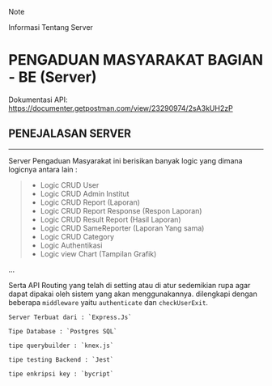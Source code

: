 > [!NOTE]
> Informasi Tentang Server

# **PENGADUAN MASYARAKAT BAGIAN - BE (Server)**

Dokumentasi API: https://documenter.getpostman.com/view/23290974/2sA3kUH2zP

## PENEJALASAN SERVER

---

Server Pengaduan Masyarakat ini berisikan banyak logic yang dimana logicnya antara lain :

> - Logic CRUD User
> - Logic CRUD Admin Institut
> - Logic CRUD Report (Laporan)
> - Logic CRUD Report Response (Respon Laporan)
> - Logic CRUD Result Report (Hasil Laporan)
> - Logic CRUD SameReporter (Laporan Yang sama)
> - Logic CRUD Category
> - Logic Authentikasi
> - Logic view Chart (Tampilan Grafik)

...

Serta API Routing yang telah di setting atau di atur sedemikian rupa agar dapat dipakai oleh sistem yang akan menggunakannya.
dilengkapi dengan beberapa `middleware` yaitu `authenticate` dan `checkUserExit`.

```
Server Terbuat dari : `Express.Js`

Tipe Database : `Postgres SQL`

tipe querybuilder : `knex.js`

tipe testing Backend : `Jest`

tipe enkripsi key : `bycript`
```
